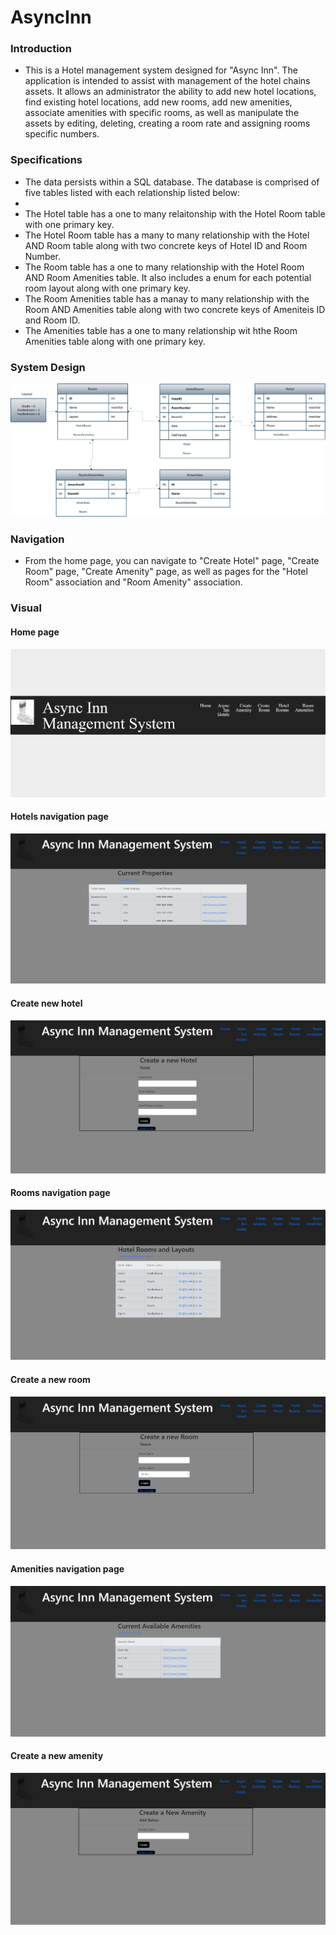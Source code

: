 # AsyncInn

### Introduction

- This is a Hotel management system designed for "Async Inn". The application is intended to assist with management of the hotel chains assets. It allows an administrator the ability to add new hotel locations, find existing hotel locations, add new rooms, add new amenities, associate amenities with specific rooms, as well as manipulate the assets by editing, deleting, creating a room rate and assigning rooms specific numbers. 

### Specifications

- The data persists within a SQL database. The database is comprised of five tables listed with each relationship listed below:
- 
- The Hotel table has a one to many relaitonship with the Hotel Room table with one primary key.
- The Hotel Room table has a many to many relationship with the Hotel AND Room table along with two concrete keys of Hotel ID and Room Number.
- The Room table has a one to many relationship with the Hotel Room AND Room Amenities table. It also includes a enum for each potential room layout along with one primary key.
- The Room Amenities table has a manay to many relationship with the Room AND Amenities table along with two concrete keys of Ameniteis ID and Room ID.
- The Amenities table has a one to many relationship wit hthe Room Amenities table along with one primary key.

### System Design 
![SCHEMA](https://github.com/ntibbals/AsyncInn/blob/master/Assets/SchemaAsyncInn.png)

### Navigation

- From the home page, you can navigate to "Create Hotel" page, "Create Room" page, "Create Amenity" page, as well as pages for the "Hotel Room" association and "Room Amenity" association.

### Visual

#### Home page

![SCHEMA](https://github.com/ntibbals/AsyncInn/blob/master/Assets/index.PNG)

#### Hotels navigation page
![SCHEMA](https://github.com/ntibbals/AsyncInn/blob/master/Assets/hotel-in.PNG)

#### Create new hotel
![SCHEMA](https://github.com/ntibbals/AsyncInn/blob/master/Assets/create-hotel.PNG)

#### Rooms navigation page
![SCHEMA](https://github.com/ntibbals/AsyncInn/blob/master/Assets/room-in.PNG)

#### Create a new room
![SCHEMA](https://github.com/ntibbals/AsyncInn/blob/master/Assets/create-room.PNG)

#### Amenities navigation page
![SCHEMA](https://github.com/ntibbals/AsyncInn/blob/master/Assets/Amen-in.PNG)

#### Create a new amenity
![SCHEMA](https://github.com/ntibbals/AsyncInn/blob/master/Assets/create-am.PNG)





